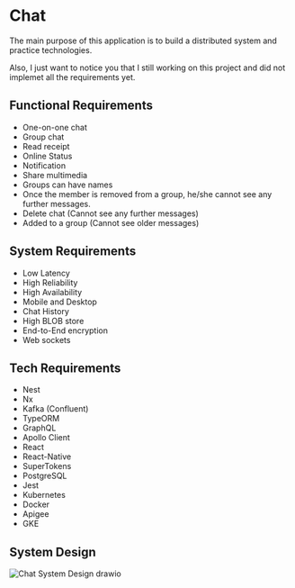 # Chat

The main purpose of this application is to build a distributed system and practice technologies.

Also, I just want to notice you that I still working on this project and did not implemet all the requirements yet.

## Functional Requirements

- One-on-one chat
- Group chat
- Read receipt
- Online Status
- Notification
- Share multimedia
- Groups can have names
- Once the member is removed from a group, he/she cannot see any further messages.
- Delete chat (Cannot see any further messages)
- Added to a group (Cannot see older messages)
  
## System Requirements

- Low Latency
- High Reliability
- High Availability
- Mobile and Desktop
- Chat History
- High BLOB store
- End-to-End encryption
- Web sockets
  
## Tech Requirements

- Nest
- Nx 
- Kafka (Confluent) 
- TypeORM 
- GraphQL 
- Apollo Client 
- React 
- React-Native 
- SuperTokens 
- PostgreSQL 
- Jest 
- Kubernetes 
- Docker 
- Apigee
- GKE
  
## System Design

![Chat System Design drawio](https://github.com/hwang-the-human/chat/assets/58131395/5def0bdc-8d12-4777-a745-ff2847fb5c66)
